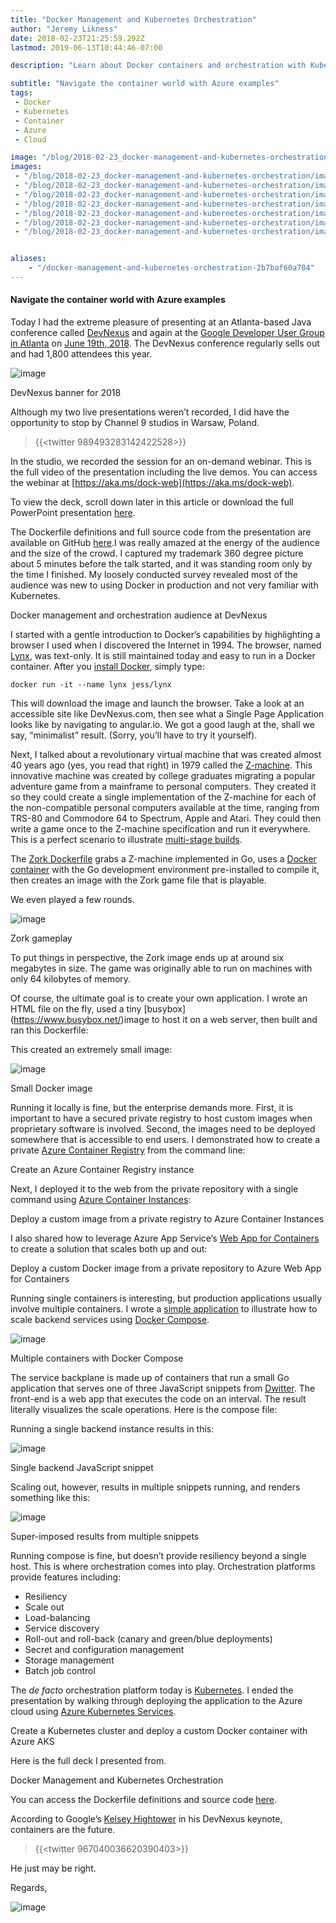 ```yaml
---
title: "Docker Management and Kubernetes Orchestration"
author: "Jeremy Likness"
date: 2018-02-23T21:25:59.292Z
lastmod: 2019-06-13T10:44:46-07:00

description: "Learn about Docker containers and orchestration with Kubernetes. Includes live video examples using Azure Container Registry, Azure Container Instances, and Azure Kubernetes Service."

subtitle: "Navigate the container world with Azure examples"
tags:
 - Docker 
 - Kubernetes 
 - Container 
 - Azure 
 - Cloud 

image: "/blog/2018-02-23_docker-management-and-kubernetes-orchestration/images/6.png" 
images:
 - "/blog/2018-02-23_docker-management-and-kubernetes-orchestration/images/1.jpeg" 
 - "/blog/2018-02-23_docker-management-and-kubernetes-orchestration/images/2.png" 
 - "/blog/2018-02-23_docker-management-and-kubernetes-orchestration/images/3.png" 
 - "/blog/2018-02-23_docker-management-and-kubernetes-orchestration/images/4.png" 
 - "/blog/2018-02-23_docker-management-and-kubernetes-orchestration/images/5.png" 
 - "/blog/2018-02-23_docker-management-and-kubernetes-orchestration/images/6.png" 
 - "/blog/2018-02-23_docker-management-and-kubernetes-orchestration/images/7.gif" 


aliases:
    - "/docker-management-and-kubernetes-orchestration-2b7baf60a704"
---
```


#### Navigate the container world with Azure examples

Today I had the extreme pleasure of presenting at an Atlanta-based Java conference called [DevNexus](https://devnexus.com) and again at the [Google Developer User Group in Atlanta](https://www.meetup.com/gdg-atlanta/) on [June 19th, 2018](https://www.meetup.com/gdg-atlanta/events/250791821/). The DevNexus conference regularly sells out and had 1,800 attendees this year.




![image](/blog/2018-02-23_docker-management-and-kubernetes-orchestration/images/1.jpeg)

DevNexus banner for 2018

Although my two live presentations weren’t recorded, I did have the opportunity to stop by Channel 9 studios in Warsaw, Poland.

> {{<twitter 989493283142422528>}}


In the studio, we recorded the session for an on-demand webinar. This is the full video of the presentation including the live demos. You can access the webinar at [https://aka.ms/dock-web](https://aka.ms/dock-web).

To view the deck, scroll down later in this article or download the full PowerPoint presentation [here](https://jlikme.blob.core.windows.net/presentations/Docker%20Management%20and%20Orchestration.pptx).

The Dockerfile definitions and full source code from the presentation are available on GitHub [here](https://github.com/JeremyLikness/devnexus-containers).I was really amazed at the energy of the audience and the size of the crowd. I captured my trademark 360 degree picture about 5 minutes before the talk started, and it was standing room only by the time I finished. My loosely conducted survey revealed most of the audience was new to using Docker in production and not very familiar with Kubernetes.




Docker management and orchestration audience at DevNexus



I started with a gentle introduction to Docker’s capabilities by highlighting a browser I used when I discovered the Internet in 1994. The browser, named [Lynx](http://lynx.invisible-island.net/lynx2.8.8/lynx_help/about_lynx.html), was text-only. It is still maintained today and easy to run in a Docker container. After you [install Docker](https://docs.docker.com/install/), simply type:

`docker run -it --name lynx jess/lynx`

This will download the image and launch the browser. Take a look at an accessible site like DevNexus.com, then see what a Single Page Application looks like by navigating to angular.io. We got a good laugh at the, shall we say, “minimalist” result. (Sorry, you’ll have to try it yourself).

Next, I talked about a revolutionary virtual machine that was created almost 40 years ago (yes, you read that right) in 1979 called the [Z-machine](https://en.wikipedia.org/wiki/Z-machine). This innovative machine was created by college graduates migrating a popular adventure game from a mainframe to personal computers. They created it so they could create a single implementation of the Z-machine for each of the non-compatible personal computers available at the time, ranging from TRS-80 and Commodore 64 to Spectrum, Apple and Atari. They could then write a game once to the Z-machine specification and run it everywhere. This is a perfect scenario to illustrate [multi-stage builds](https://docs.docker.com/develop/develop-images/multistage-build/).

The [Zork Dockerfile](https://github.com/JeremyLikness/devnexus-containers/blob/master/001-zork/Dockerfile) grabs a Z-machine implemented in Go, uses a [Docker container](https://hub.docker.com/_/golang/) with the Go development environment pre-installed to compile it, then creates an image with the Zork game file that is playable.




We even played a few rounds.




![image](/blog/2018-02-23_docker-management-and-kubernetes-orchestration/images/2.png)

Zork gameplay



To put things in perspective, the Zork image ends up at around six megabytes in size. The game was originally able to run on machines with only 64 kilobytes of memory.

Of course, the ultimate goal is to create your own application. I wrote an HTML file on the fly, used a tiny [busybox] (https://www.busybox.net/)image to host it on a web server, then built and ran this Dockerfile:




This created an extremely small image:



![image](/blog/2018-02-23_docker-management-and-kubernetes-orchestration/images/3.png)

Small Docker image

Running it locally is fine, but the enterprise demands more. First, it is important to have a secured private registry to host custom images when proprietary software is involved. Second, the images need to be deployed somewhere that is accessible to end users. I demonstrated how to create a private [Azure Container Registry](https://aka.ms/S19cpz) from the command line:




Create an Azure Container Registry instance



Next, I deployed it to the web from the private repository with a single command using [Azure Container Instances](https://aka.ms/aci-docs):




Deploy a custom image from a private registry to Azure Container Instances



I also shared how to leverage Azure App Service’s [Web App for Containers](https://aka.ms/Pg2i5f) to create a solution that scales both up and out:




Deploy a custom Docker image from a private repository to Azure Web App for Containers



Running single containers is interesting, but production applications usually involve multiple containers. I wrote a [simple application](https://github.com/JeremyLikness/devnexus-containers/tree/master/003-compose) to illustrate how to scale backend services using [Docker Compose](https://docs.docker.com/compose/).




![image](/blog/2018-02-23_docker-management-and-kubernetes-orchestration/images/4.png)

Multiple containers with Docker Compose



The service backplane is made up of containers that run a small Go application that serves one of three JavaScript snippets from [Dwitter](https://www.dwitter.net/). The front-end is a web app that executes the code on an interval. The result literally visualizes the scale operations. Here is the compose file:




Running a single backend instance results in this:




![image](/blog/2018-02-23_docker-management-and-kubernetes-orchestration/images/5.png)

Single backend JavaScript snippet



Scaling out, however, results in multiple snippets running, and renders something like this:




![image](/blog/2018-02-23_docker-management-and-kubernetes-orchestration/images/6.png)

Super-imposed results from multiple snippets



Running compose is fine, but doesn’t provide resiliency beyond a single host. This is where orchestration comes into play. Orchestration platforms provide features including:

*   Resiliency
*   Scale out
*   Load-balancing
*   Service discovery
*   Roll-out and roll-back (canary and green/blue deployments)
*   Secret and configuration management
*   Storage management
*   Batch job control

The _de facto_ orchestration platform today is [Kubernetes](https://kubernetes.io/). I ended the presentation by walking through deploying the application to the Azure cloud using [Azure Kubernetes Services](https://aka.ms/aks-docs).




Create a Kubernetes cluster and deploy a custom Docker container with Azure AKS



Here is the full deck I presented from.




Docker Management and Kubernetes Orchestration



You can access the Dockerfile definitions and source code [here](https://github.com/JeremyLikness/devnexus-containers).

According to Google’s [Kelsey Hightower](https://twitter.com/kelseyhightower) in his DevNexus keynote, containers are the future.

> {{<twitter 967040036620390403>}}


He just may be right.

Regards,




![image](/blog/2018-02-23_docker-management-and-kubernetes-orchestration/images/7.gif)
